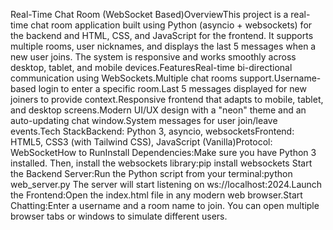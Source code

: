 Real-Time Chat Room (WebSocket Based)OverviewThis project is a real-time chat room application built using Python (asyncio + websockets) for the backend and HTML, CSS, and JavaScript for the frontend. It supports multiple rooms, user nicknames, and displays the last 5 messages when a new user joins. The system is responsive and works smoothly across desktop, tablet, and mobile devices.FeaturesReal-time bi-directional communication using WebSockets.Multiple chat rooms support.Username-based login to enter a specific room.Last 5 messages displayed for new joiners to provide context.Responsive frontend that adapts to mobile, tablet, and desktop screens.Modern UI/UX design with a "neon" theme and an auto-updating chat window.System messages for user join/leave events.Tech StackBackend: Python 3, asyncio, websocketsFrontend: HTML5, CSS3 (with Tailwind CSS), JavaScript (Vanilla)Protocol: WebSocketHow to RunInstall Dependencies:Make sure you have Python 3 installed. Then, install the websockets library:pip install websockets
Start the Backend Server:Run the Python script from your terminal:python web_server.py
The server will start listening on ws://localhost:2024.Launch the Frontend:Open the index.html file in any modern web browser.Start Chatting:Enter a username and a room name to join. You can open multiple browser tabs or windows to simulate different users.
